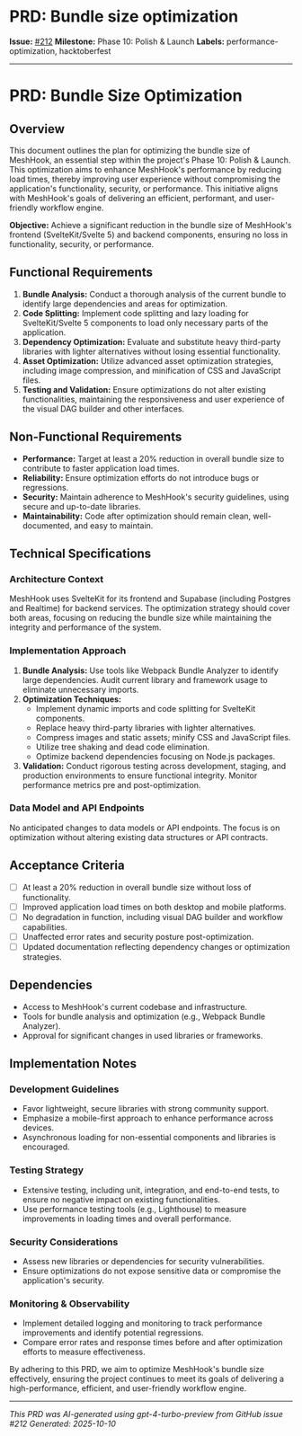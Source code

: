 # PRD: Bundle size optimization

**Issue:** [#212](https://github.com/profullstack/meshhook/issues/212)
**Milestone:** Phase 10: Polish & Launch
**Labels:** performance-optimization, hacktoberfest

---

# PRD: Bundle Size Optimization

## Overview

This document outlines the plan for optimizing the bundle size of MeshHook, an essential step within the project's Phase 10: Polish & Launch. This optimization aims to enhance MeshHook's performance by reducing load times, thereby improving user experience without compromising the application's functionality, security, or performance. This initiative aligns with MeshHook's goals of delivering an efficient, performant, and user-friendly workflow engine.

**Objective:** Achieve a significant reduction in the bundle size of MeshHook's frontend (SvelteKit/Svelte 5) and backend components, ensuring no loss in functionality, security, or performance.

## Functional Requirements

1. **Bundle Analysis:** Conduct a thorough analysis of the current bundle to identify large dependencies and areas for optimization.
2. **Code Splitting:** Implement code splitting and lazy loading for SvelteKit/Svelte 5 components to load only necessary parts of the application.
3. **Dependency Optimization:** Evaluate and substitute heavy third-party libraries with lighter alternatives without losing essential functionality.
4. **Asset Optimization:** Utilize advanced asset optimization strategies, including image compression, and minification of CSS and JavaScript files.
5. **Testing and Validation:** Ensure optimizations do not alter existing functionalities, maintaining the responsiveness and user experience of the visual DAG builder and other interfaces.

## Non-Functional Requirements

- **Performance:** Target at least a 20% reduction in overall bundle size to contribute to faster application load times.
- **Reliability:** Ensure optimization efforts do not introduce bugs or regressions.
- **Security:** Maintain adherence to MeshHook's security guidelines, using secure and up-to-date libraries.
- **Maintainability:** Code after optimization should remain clean, well-documented, and easy to maintain.

## Technical Specifications

### Architecture Context

MeshHook uses SvelteKit for its frontend and Supabase (including Postgres and Realtime) for backend services. The optimization strategy should cover both areas, focusing on reducing the bundle size while maintaining the integrity and performance of the system.

### Implementation Approach

1. **Bundle Analysis:** Use tools like Webpack Bundle Analyzer to identify large dependencies. Audit current library and framework usage to eliminate unnecessary imports.
2. **Optimization Techniques:**
   - Implement dynamic imports and code splitting for SvelteKit components.
   - Replace heavy third-party libraries with lighter alternatives.
   - Compress images and static assets; minify CSS and JavaScript files.
   - Utilize tree shaking and dead code elimination.
   - Optimize backend dependencies focusing on Node.js packages.
3. **Validation:** Conduct rigorous testing across development, staging, and production environments to ensure functional integrity. Monitor performance metrics pre and post-optimization.

### Data Model and API Endpoints

No anticipated changes to data models or API endpoints. The focus is on optimization without altering existing data structures or API contracts.

## Acceptance Criteria

- [ ] At least a 20% reduction in overall bundle size without loss of functionality.
- [ ] Improved application load times on both desktop and mobile platforms.
- [ ] No degradation in function, including visual DAG builder and workflow capabilities.
- [ ] Unaffected error rates and security posture post-optimization.
- [ ] Updated documentation reflecting dependency changes or optimization strategies.

## Dependencies

- Access to MeshHook's current codebase and infrastructure.
- Tools for bundle analysis and optimization (e.g., Webpack Bundle Analyzer).
- Approval for significant changes in used libraries or frameworks.

## Implementation Notes

### Development Guidelines

- Favor lightweight, secure libraries with strong community support.
- Emphasize a mobile-first approach to enhance performance across devices.
- Asynchronous loading for non-essential components and libraries is encouraged.

### Testing Strategy

- Extensive testing, including unit, integration, and end-to-end tests, to ensure no negative impact on existing functionalities.
- Use performance testing tools (e.g., Lighthouse) to measure improvements in loading times and overall performance.

### Security Considerations

- Assess new libraries or dependencies for security vulnerabilities.
- Ensure optimizations do not expose sensitive data or compromise the application's security.

### Monitoring & Observability

- Implement detailed logging and monitoring to track performance improvements and identify potential regressions.
- Compare error rates and response times before and after optimization efforts to measure effectiveness.

By adhering to this PRD, we aim to optimize MeshHook's bundle size effectively, ensuring the project continues to meet its goals of delivering a high-performance, efficient, and user-friendly workflow engine.

---

*This PRD was AI-generated using gpt-4-turbo-preview from GitHub issue #212*
*Generated: 2025-10-10*
